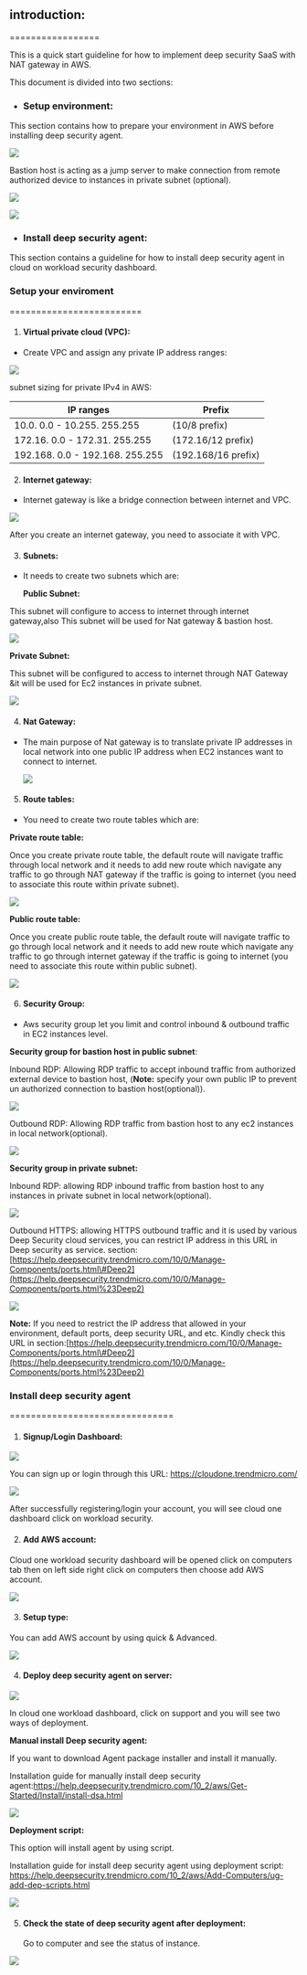 ## introduction:
=================

This is a quick start guideline for how to implement deep security SaaS with NAT
gateway in AWS.

This document is divided into two sections:

-   ### Setup environment:

 This section contains how to prepare your environment in AWS before
    installing deep security agent.

![](https://github.com/OmarR00t/documentation-beta-/blob/master/Guides%20NAT%20Gateway_files/image001.jpg)

Bastion host is acting as a jump server to make connection from remote
authorized device to instances in private subnet (optional).

![](media/8ede43cca3a825262ea555b0e58868eb.jpg)

![](media/f7c519cc91092c03c18f214673681189.jpg)

-    ### Install deep security agent:

 This section contains a guideline for how to install deep security agent in
    cloud on workload security dashboard.

### Setup your enviroment
=========================

1.  #### Virtual private cloud (VPC):

-   Create VPC and assign any private IP address ranges:

![](https://github.com/OmarR00t/documentation-beta-/blob/master/Guides%20NAT%20Gateway_files/image002.jpg)

subnet sizing for private IPv4 in AWS:

| **IP ranges**                   | **Prefix**          |
|---------------------------------|---------------------|
| 10.0. 0.0 - 10.255. 255.255     | (10/8 prefix)       |
| 172.16. 0.0 - 172.31. 255.255   | (172.16/12 prefix)  |
| 192.168. 0.0 - 192.168. 255.255 | (192.168/16 prefix) |

2.  #### Internet gateway:

-   Internet gateway is like a bridge connection between internet and VPC.

![](https://github.com/OmarR00t/documentation-beta-/blob/master/Guides%20NAT%20Gateway_files/image003.jpg)

After you create an internet gateway, you need to associate it with VPC.

3.  #### Subnets:

-   It needs to create two subnets which are:

    **Public Subnet:**

 This subnet will configure to access to internet through internet gateway,also This subnet will be used for Nat gateway & bastion host.

![](https://github.com/OmarR00t/documentation-beta-/blob/master/Guides%20NAT%20Gateway_files/image004.jpg)

   **Private Subnet:**

 This subnet will be configured to access to internet through NAT Gateway &it will be used for Ec2 instances in private subnet.

![](https://github.com/OmarR00t/documentation-beta-/blob/master/Guides%20NAT%20Gateway_files/image005.jpg)


4.  #### Nat Gateway:

-   The main purpose of Nat gateway is to translate private IP addresses in
    local network into one public IP address when EC2 instances want to connect
    to internet.

    ![](https://github.com/OmarR00t/documentation-beta-/blob/master/Guides%20NAT%20Gateway_files/image006.jpg)

5.  #### Route tables:

-   You need to create two route tables which are:

   **Private route table:**

Once you create private route table, the default route will navigate traffic
through local network and it needs to add new route which navigate any traffic
to go through NAT gateway if the traffic is going to internet (you need to
associate this route within private subnet).

![](https://github.com/OmarR00t/documentation-beta-/blob/master/Guides%20NAT%20Gateway_files/image007.jpg)


   **Public route table:**

Once you create public route table, the default route will navigate traffic to
go through local network and it needs to add new route which navigate any
traffic to go through internet gateway if the traffic is going to internet (you
need to associate this route within public subnet).

![](https://github.com/OmarR00t/documentation-beta-/blob/master/Guides%20NAT%20Gateway_files/image008.jpg)


6.  #### Security Group:

-   Aws security group let you limit and control inbound & outbound traffic in
    EC2 instances level.

   **Security group for bastion host in public subnet**:

Inbound RDP: Allowing RDP traffic to accept inbound traffic from authorized
external device to bastion host, (**Note:** specify your own public IP to
prevent un authorized connection to bastion host(optional)).

![](https://github.com/OmarR00t/documentation-beta-/blob/master/Guides%20NAT%20Gateway_files/image009.jpg)


Outbound RDP: Allowing RDP traffic from bastion host to any ec2 instances in
local network(optional).

  ![](https://github.com/OmarR00t/documentation-beta-/blob/master/Guides%20NAT%20Gateway_files/image010.jpg)

   **Security group in private subnet:**

Inbound RDP: allowing RDP inbound traffic from bastion host to any instances in
private subnet in local network(optional).

![](https://github.com/OmarR00t/documentation-beta-/blob/master/Guides%20NAT%20Gateway_files/image011.jpg)


Outbound HTTPS: allowing HTTPS outbound traffic and it is used by various
Deep Security cloud services, you can restrict IP address in this URL in
Deep security as service.
section:[https://help.deepsecurity.trendmicro.com/10/0/Manage-Components/ports.html\#Deep2](https://help.deepsecurity.trendmicro.com/10/0/Manage-Components/ports.html%23Deep2)

  ![](https://github.com/OmarR00t/documentation-beta-/blob/master/Guides%20NAT%20Gateway_files/image012.jpg)

**Note:** If you need to restrict the IP address that allowed in your
environment, default ports, deep security URL, and etc. Kindly check this
URL in section:[https://help.deepsecurity.trendmicro.com/10/0/Manage-Components/ports.html\#Deep2](https://help.deepsecurity.trendmicro.com/10/0/Manage-Components/ports.html%23Deep2)

### Install deep security agent
===============================

1.  #### Signup/Login Dashboard:

![](https://github.com/OmarR00t/documentation-beta-/blob/master/Guides%20NAT%20Gateway_files/image013.jpg)

You can sign up or login through this URL: <https://cloudone.trendmicro.com/>

![](https://github.com/OmarR00t/documentation-beta-/blob/master/Guides%20NAT%20Gateway_files/image014.jpg)

After successfully registering/login your account, you will see cloud one
dashboard click on workload security.

2.  #### Add AWS account:

   Cloud one workload security dashboard will be opened click on computers tab
    then on left side right click on computers then choose add AWS account.

   ![](https://github.com/OmarR00t/documentation-beta-/blob/master/Guides%20NAT%20Gateway_files/image015.jpg)

3.  #### Setup type:

   You can add AWS account by using quick & Advanced.

  ![](https://github.com/OmarR00t/documentation-beta-/blob/master/Guides%20NAT%20Gateway_files/image016.jpg)

4.  #### Deploy deep security agent on server:

![](https://github.com/OmarR00t/documentation-beta-/blob/master/Guides%20NAT%20Gateway_files/image017.jpg)

In cloud one workload dashboard, click on support and you will see two ways of
deployment.

   **Manual install Deep security agent:**

If you want to download Agent package installer and install it manually.

Installation guide for manually install deep security
    agent:<https://help.deepsecurity.trendmicro.com/10_2/aws/Get-Started/Install/install-dsa.html>

  ![](https://github.com/OmarR00t/documentation-beta-/blob/master/Guides%20NAT%20Gateway_files/image018.jpg)

   **Deployment script:**

   This option will install agent by using script.

   Installation guide for install deep security agent using deployment script:
    <https://help.deepsecurity.trendmicro.com/10_2/aws/Add-Computers/ug-add-dep-scripts.html>

   ![](https://github.com/OmarR00t/documentation-beta-/blob/master/Guides%20NAT%20Gateway_files/image019.jpg)

5. #### Check the state of deep security agent after deployment:

   Go to computer and see the status of instance.

![](https://github.com/OmarR00t/documentation-beta-/blob/master/Guides%20NAT%20Gateway_files/image020.jpg)
